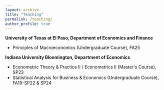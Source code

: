 ```yaml
---
layout: archive
title: "Teaching"
permalink: /teaching/
author_profile: true
---
```

**University of Texas at El Paso, Department of Economics and Finance**
- Principles of Macroeconomics (Undergraduate Course), FA25  

**Indiana University Bloomington, Department of Economics**
- Econometric Theory & Practice II / Econometrics II (Master's Course), SP23
- Statistical Analysis for Business & Economics (Undergraduate Course), FA19-SP22 & SP24 
